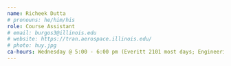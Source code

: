 ```yaml
---
name: Richeek Dutta
# pronouns: he/him/his
role: Course Assistant
# email: burgos3@illinois.edu
# website: https://tran.aerospace.illinois.edu/
# photo: huy.jpg
ca-hours: Wednesday @ 5:00 - 6:00 pm (Everitt 2101 most days; Engineering Hall 106B3 on 9/7/23 and 9/21/23)
---
```

